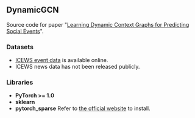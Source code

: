 ## DynamicGCN
Source code for paper "[Learning Dynamic Context Graphs for Predicting Social Events](https://dl.acm.org/citation.cfm?id=3330919 "Learning Dynamic Context Graphs for Predicting Social Events")".

### Datasets
- [ICEWS event data](https://dataverse.harvard.edu/dataset.xhtml?persistentId=doi:10.7910/DVN/28075 "ICEWS event data") is available online.
- ICEWS news data has not been released publicly.

### Libraries
- **PyTorch >= 1.0**
- **sklearn**
- **pytorch_sparse** Refer to [the official website](https://github.com/rusty1s/pytorch_sparse "this page") to install.
